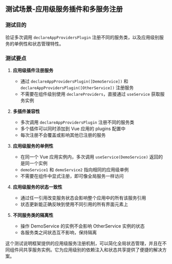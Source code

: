 ## 测试场景-应用级服务插件和多服务注册

### 测试目的

验证多次调用 `declareAppProvidersPlugin` 注册不同的服务类，以及应用级别服务的单例性和状态管理特性。

### 测试要点

1. **应用级插件注册服务**
   - 通过 `declareAppProvidersPlugin([DemoService])` 和 `declareAppProvidersPlugin([OtherService])` 注册服务
   - 不需要在组件级别使用 `declareProviders`，直接通过 `useService` 获取服务实例

2. **多插件兼容性**
   - 多次调用 `declareAppProvidersPlugin` 注册不同的服务类
   - 多个插件可以同时添加到 Vue 应用的 plugins 配置中
   - 每次注册不会覆盖或影响其他已注册的服务

3. **应用级服务的单例性**
   - 在同一个 Vue 应用实例内，多次调用 `useService(DemoService)` 返回的是同一个实例
   - `demoService1` 和 `demoService2` 指向相同的应用级单例
   - 不需要在组件中显式注册，即可像全局服务一样访问

4. **应用级服务的状态一致性**
   - 通过任一引用改变服务状态会影响整个应用中的所有该服务引用
   - 状态更新能正确反映到使用不同引用的所有界面元素上

5. **不同服务类的隔离性**
   - 操作 DemoService 的实例不会影响 OtherService 实例的状态
   - 各服务类之间状态互不影响，保持隔离

这个测试说明框架提供的应用级服务注册机制，可以简化全局状态管理，并且在不同组件间共享服务实例。它为应用级别的依赖注入和状态共享提供了便捷的解决方案。
